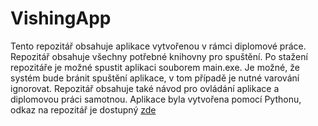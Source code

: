 # VishingApp
Tento repozitář obsahuje aplikace vytvořenou v rámci diplomové práce. Repozitář obsahuje všechny potřebné knihovny pro spuštění. Po stažení repozitáře je možné spustit aplikaci souborem main.exe. 
Je možné, že systém bude bránit spuštění aplikace, v tom případě je nutné varování ignorovat. Repozitář obsahuje také návod pro ovládání aplikace a diplomovou práci samotnou. Aplikace byla vytvořena pomocí Pythonu, odkaz na repozitář je dostupný [zde](https://github.com/Kaspis123/MyDP) 
